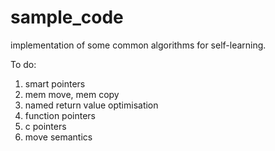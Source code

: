 # sample_code
implementation of some common algorithms for self-learning.

To do:

1. smart pointers
2. mem move, mem copy
3. named return value optimisation
4. function pointers
5. c pointers
6. move semantics
